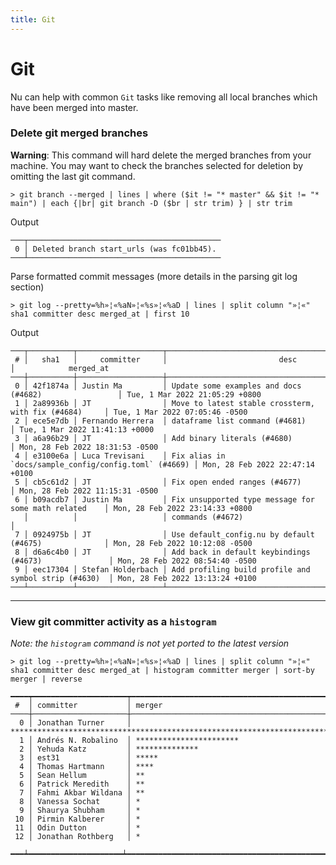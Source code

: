 ```yaml
---
title: Git
---
```


# Git

Nu can help with common `Git` tasks like removing all local branches which have been merged into master.

### Delete git merged branches

**Warning**: This command will hard delete the merged branches from your machine. You may want to check the branches selected for deletion by omitting the last git command.

```shell
> git branch --merged | lines | where ($it != "* master" && $it != "* main") | each {|br| git branch -D ($br | str trim) } | str trim
```

Output

```
───┬───────────────────────────────────────────
 0 │ Deleted branch start_urls (was fc01bb45).
───┴───────────────────────────────────────────
```

Parse formatted commit messages (more details in the parsing git log section)

```shell
> git log --pretty=%h»¦«%aN»¦«%s»¦«%aD | lines | split column "»¦«" sha1 committer desc merged_at | first 10
```

Output

```
───┬──────────┬───────────────────┬───────────────────────────────────────────────────────┬─────────────────────────────────
 # │   sha1   │     committer     │                         desc                          │            merged_at
───┼──────────┼───────────────────┼───────────────────────────────────────────────────────┼─────────────────────────────────
 0 │ 42f1874a │ Justin Ma         │ Update some examples and docs (#4682)                 │ Tue, 1 Mar 2022 21:05:29 +0800
 1 │ 2a89936b │ JT                │ Move to latest stable crossterm, with fix (#4684)     │ Tue, 1 Mar 2022 07:05:46 -0500
 2 │ ece5e7db │ Fernando Herrera  │ dataframe list command (#4681)                        │ Tue, 1 Mar 2022 11:41:13 +0000
 3 │ a6a96b29 │ JT                │ Add binary literals (#4680)                           │ Mon, 28 Feb 2022 18:31:53 -0500
 4 │ e3100e6a │ Luca Trevisani    │ Fix alias in `docs/sample_config/config.toml` (#4669) │ Mon, 28 Feb 2022 22:47:14 +0100
 5 │ cb5c61d2 │ JT                │ Fix open ended ranges (#4677)                         │ Mon, 28 Feb 2022 11:15:31 -0500
 6 │ b09acdb7 │ Justin Ma         │ Fix unsupported type message for some math related    │ Mon, 28 Feb 2022 23:14:33 +0800
   │          │                   │ commands (#4672)                                      │
 7 │ 0924975b │ JT                │ Use default_config.nu by default (#4675)              │ Mon, 28 Feb 2022 10:12:08 -0500
 8 │ d6a6c4b0 │ JT                │ Add back in default keybindings (#4673)               │ Mon, 28 Feb 2022 08:54:40 -0500
 9 │ eec17304 │ Stefan Holderbach │ Add profiling build profile and symbol strip (#4630)  │ Mon, 28 Feb 2022 13:13:24 +0100
───┴──────────┴───────────────────┴───────────────────────────────────────────────────────┴─────────────────────────────────
```

---

### View git committer activity as a `histogram`

_Note: the `histogram` command is not yet ported to the latest version_

```shell
> git log --pretty=%h»¦«%aN»¦«%s»¦«%aD | lines | split column "»¦«" sha1 committer desc merged_at | histogram committer merger | sort-by merger | reverse
```

```
━━━━┯━━━━━━━━━━━━━━━━━━━━━┯━━━━━━━━━━━━━━━━━━━━━━━━━━━━━━━━━━━━━━━━━━━━━━━━━━━━━━━━━━━━━━━━━━━━━━━━━━━━━━━━━━━━━━━━━━━━━━━━━━━━━━
 #  │ committer           │ merger
────┼─────────────────────┼──────────────────────────────────────────────────────────────────────────────────────────────────────
  0 │ Jonathan Turner     │ ****************************************************************************************************
  1 │ Andrés N. Robalino  │ ***********************
  2 │ Yehuda Katz         │ **************
  3 │ est31               │ *****
  4 │ Thomas Hartmann     │ ****
  5 │ Sean Hellum         │ **
  6 │ Patrick Meredith    │ **
  7 │ Fahmi Akbar Wildana │ **
  8 │ Vanessa Sochat      │ *
  9 │ Shaurya Shubham     │ *
 10 │ Pirmin Kalberer     │ *
 11 │ Odin Dutton         │ *
 12 │ Jonathan Rothberg   │ *
 ━━━┷━━━━━━━━━━━━━━━━━━━━━┷━━━━━━━━━━━━━━━━━━━━━━━━━━━━━━━━━━━━━━━━━━━━━━━━━━━━━━━━━━━━━━━━━━━━━━━━━━━━━━━━━━━━━━━━━━━━━━━━━━━━━━
```
